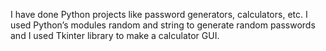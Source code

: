 I have done Python projects like password generators, calculators, etc. I used Python’s modules
random and string to generate random passwords and I used Tkinter library to make a calculator GUI.
